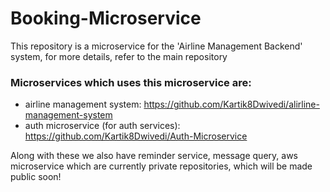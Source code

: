 # Booking-Microservice
This repository is a microservice for the 'Airline Management Backend' system, for more details, refer to the main repository

### Microservices which uses this microservice are:
- airline management system: https://github.com/Kartik8Dwivedi/alirline-management-system
- auth microservice (for auth services): https://github.com/Kartik8Dwivedi/Auth-Microservice

Along with these we also have reminder service, message query, aws microservice which are currently private repositories, which will be made public soon!
